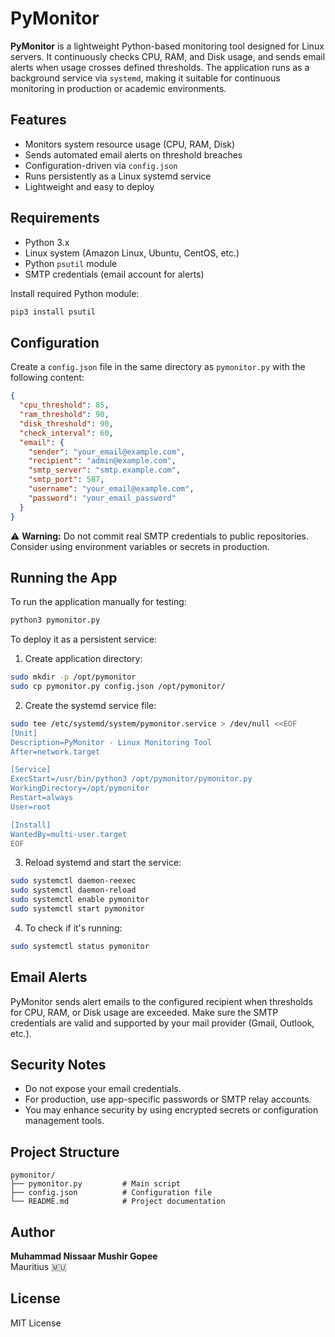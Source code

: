 # PyMonitor

**PyMonitor** is a lightweight Python-based monitoring tool designed for Linux servers. It continuously checks CPU, RAM, and Disk usage, and sends email alerts when usage crosses defined thresholds. The application runs as a background service via `systemd`, making it suitable for continuous monitoring in production or academic environments.

## Features

- Monitors system resource usage (CPU, RAM, Disk)
- Sends automated email alerts on threshold breaches
- Configuration-driven via `config.json`
- Runs persistently as a Linux systemd service
- Lightweight and easy to deploy

## Requirements

- Python 3.x
- Linux system (Amazon Linux, Ubuntu, CentOS, etc.)
- Python `psutil` module
- SMTP credentials (email account for alerts)

Install required Python module:

```bash
pip3 install psutil
```

## Configuration

Create a `config.json` file in the same directory as `pymonitor.py` with the following content:

```json
{
  "cpu_threshold": 85,
  "ram_threshold": 90,
  "disk_threshold": 90,
  "check_interval": 60,
  "email": {
    "sender": "your_email@example.com",
    "recipient": "admin@example.com",
    "smtp_server": "smtp.example.com",
    "smtp_port": 587,
    "username": "your_email@example.com",
    "password": "your_email_password"
  }
}
```

⚠️ **Warning:** Do not commit real SMTP credentials to public repositories. Consider using environment variables or secrets in production.

## Running the App

To run the application manually for testing:

```bash
python3 pymonitor.py
```

To deploy it as a persistent service:

1. Create application directory:

```bash
sudo mkdir -p /opt/pymonitor
sudo cp pymonitor.py config.json /opt/pymonitor/
```

2. Create the systemd service file:

```bash
sudo tee /etc/systemd/system/pymonitor.service > /dev/null <<EOF
[Unit]
Description=PyMonitor - Linux Monitoring Tool
After=network.target

[Service]
ExecStart=/usr/bin/python3 /opt/pymonitor/pymonitor.py
WorkingDirectory=/opt/pymonitor
Restart=always
User=root

[Install]
WantedBy=multi-user.target
EOF
```

3. Reload systemd and start the service:

```bash
sudo systemctl daemon-reexec
sudo systemctl daemon-reload
sudo systemctl enable pymonitor
sudo systemctl start pymonitor
```

4. To check if it's running:

```bash
sudo systemctl status pymonitor
```

## Email Alerts

PyMonitor sends alert emails to the configured recipient when thresholds for CPU, RAM, or Disk usage are exceeded. Make sure the SMTP credentials are valid and supported by your mail provider (Gmail, Outlook, etc.).

## Security Notes

- Do not expose your email credentials.
- For production, use app-specific passwords or SMTP relay accounts.
- You may enhance security by using encrypted secrets or configuration management tools.

## Project Structure

```
pymonitor/
├── pymonitor.py         # Main script
├── config.json          # Configuration file
└── README.md            # Project documentation
```

## Author

**Muhammad Nissaar Mushir Gopee**  
Mauritius 🇲🇺

## License

MIT License
